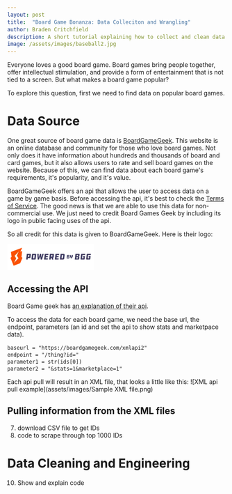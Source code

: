 ```yaml
---
layout: post
title:  "Board Game Bonanza: Data Colleciton and Wrangling"
author: Braden Critchfield
description: A short tutorial explaining how to collect and clean data relating to board games.
image: /assets/images/baseball2.jpg
---
```


Everyone loves a good board game. Board games bring people together, offer intellectual stimulation, and provide a form of entertainment that is not tied to a screen. But what makes a board game popular? 

To explore this question, first we need to find data on popular board games.

# Data Source
One great source of board game data is [BoardGameGeek](https://boardgamegeek.com/). This website is an online database and community for those who love board games. Not only does it have information about hundreds and thousands of board and card games, but it also allows users to rate and sell board games on the website. Because of this, we can find data about each board game's requirements, it's popularity, and it's value.

BoardGameGeek offers an api that allows the user to access data on a game by game basis. Before accessing the api, it's best to check the [Terms of Service](https://boardgamegeek.com/wiki/page/XML_API_Terms_of_Use#). The good news is that we are able to use this data for non-commercial use. We just need to credit Board Games Geek by including its logo in public facing uses of the api.

So all credit for this data is given to BoardGameGeek. Here is their logo:

![BGG logo](/assets/images/BGG.webp)

## Accessing the API
Board Game geek has [an explanation of their api](https://boardgamegeek.com/wiki/page/BGG_XML_API2).

To access the data for each board game, we need the base url, the endpoint, parameters (an id and set the api to show stats and marketpace data).
```
baseurl = "https://boardgamegeek.com/xmlapi2"
endpoint = "/thing?id="
parameter1 = str(ids[0])
parameter2 = "&stats=1&marketplace=1"
```

Each api pull will result in an XML file, that looks a little like this:
![XML api pull example](assets/images/Sample XML file.png)


## Pulling information from the XML files
7. download CSV file to get IDs
8. code to scrape through top 1000 IDs

# Data Cleaning and Engineering
10. Show and explain code
